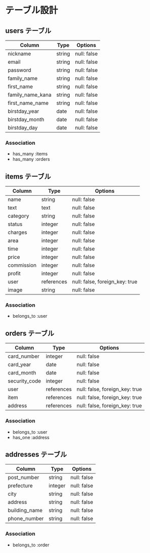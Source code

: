# テーブル設計

## users テーブル

| Column            | Type   | Options     |
| ----------------- | ------ | ----------- |
| nickname          | string | null: false |
| email             | string | null: false |
| password          | string | null: false |
| family_name       | string | null: false |
| first_name        | string | null: false |
| family_name_kana  | string | null: false |
| first_name_name   | string | null: false |
| birstday_year     | date   | null: false |
| birstday_month    | date   | null: false |
| birstday_day      | date   | null: false |

### Association

- has_many :items
- has_many :orders

## items テーブル

| Column      | Type       | Options                        |
| ----------- | ---------- | ------------------------------ |
| name        | string     | null: false                    |
| text        | text       | null: false                    |
| category    | string     | null: false                    |
| status      | integer    | null: false                    |
| charges     | integer    | null: false                    |
| area        | integer    | null: false                    |
| time        | integer    | null: false                    |
| price       | integer    | null: false                    |
| commission  | integer    | null: false                    |
| profit      | integer    | null: false                    |
| user        | references | null: false, foreign_key: true |
| image       | string     | null: false                    |

### Association

- belongs_to :user

## orders テーブル

| Column         | Type       | Options                        |
| -------------- | ---------- | ------------------------------ |
| card_number    | integer    | null: false                    |
| card_year      | date       | null: false                    |
| card_month     | date       | null: false                    |
| security_code  | integer    | null: false                    |
| user           | references | null: false, foreign_key: true |
| item           | references | null: false, foreign_key: true |
| address        | references | null: false, foreign_key: true |

### Association

- belongs_to :user
- has_one :address

## addresses テーブル

| Column         | Type    | Options     |
| -------------- | ------- | ------------|
| post_number    | string  | null: false |
| prefecture     | integer | null: false |
| city           | string  | null: false |
| address        | string  | null: false |
| building_name  | string  | null: false |
| phone_number   | string  | null: false |

### Association

- belongs_to :order
